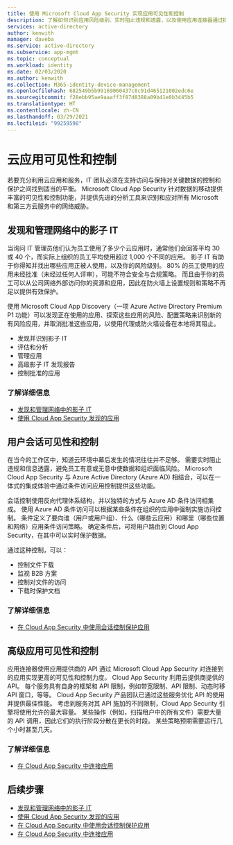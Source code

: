 ```yaml
---
title: 使用 Microsoft Cloud App Security 实现应用可见性和控制
description: 了解如何识别应用风险级别、实时阻止违规和透露，以及使用应用连接器通过提供程序 API 来实现可见性和监管。
services: active-directory
author: kenwith
manager: daveba
ms.service: active-directory
ms.subservice: app-mgmt
ms.topic: conceptual
ms.workload: identity
ms.date: 02/03/2020
ms.author: kenwith
ms.collection: M365-identity-device-management
ms.openlocfilehash: 682549b5b99169060437c8c91d465121002edc6e
ms.sourcegitcommit: f28ebb95ae9aaaff3f87d8388a09b41e0b3445b5
ms.translationtype: HT
ms.contentlocale: zh-CN
ms.lasthandoff: 03/29/2021
ms.locfileid: "99259598"
---
```

# <a name="cloud-app-visibility-and-control"></a>云应用可见性和控制

若要充分利用云应用和服务，IT 团队必须在支持访问与保持对关键数据的控制和保护之间找到适当的平衡。 Microsoft Cloud App Security 针对数据的移动提供丰富的可见性和控制功能，并提供先进的分析工具来识别和应对所有 Microsoft 和第三方云服务中的网络威胁。

## <a name="discover-and-manage-shadow-it-in-your-network"></a>发现和管理网络中的影子 IT

当询问 IT 管理员他们认为员工使用了多少个云应用时，通常他们会回答平均 30 或 40 个，而实际上组织的员工平均使用超过 1,000 个不同的应用。 影子 IT 有助于你得知并找出哪些应用正被人使用，以及你的风险级别。 80% 的员工使用的应用未经批准（未经过任何人评审），可能不符合安全与合规策略。 而且由于你的员工可以从公司网络外部访问你的资源和应用，因此在防火墙上设置规则和策略不再足以提供有效保护。

使用 Microsoft Cloud App Discovery（一项 Azure Active Directory Premium P1 功能）可以发现正在使用的应用、探索这些应用的风险、配置策略来识别新的有风险应用，并取消批准这些应用，以使用代理或防火墙设备在本地将其阻止。

- 发现并识别影子 IT
- 评估和分析
- 管理应用
- 高级影子 IT 发现报告
- 控制批准的应用
 
### <a name="learn-more"></a>了解详细信息

- [发现和管理网络中的影子 IT](/cloud-app-security/tutorial-shadow-it)
- [使用 Cloud App Security 发现的应用](/cloud-app-security/discovered-apps)
 
## <a name="user-session-visibility-and-control"></a>用户会话可见性和控制 

在当今的工作区中，知道云环境中幕后发生的情况往往并不足够。 需要实时阻止违规和信息透露，避免员工有意或无意中使数据和组织面临风险。 Microsoft Cloud App Security 与 Azure Active Directory (Azure AD) 相结合，可以在一体式的集成体验中通过条件访问应用控制提供这些功能。 

会话控制使用反向代理体系结构，并以独特的方式与 Azure AD 条件访问相集成。 使用 Azure AD 条件访问可以根据某些条件在组织的应用中强制实施访问控制。 条件定义了要向谁（用户或用户组）、什么（哪些云应用）和哪里（哪些位置和网络）应用条件访问策略。 确定条件后，可将用户路由到 Cloud App Security，在其中可以实时保护数据。  

通过这种控制，可以：  
- 控制文件下载
- 监视 B2B 方案  
- 控制对文件的访问  
- 下载时保护文档  
 
### <a name="learn-more"></a>了解详细信息

- [在 Cloud App Security 中使用会话控制保护应用](/cloud-app-security/proxy-intro-aad)
 
## <a name="advanced-app-visibility-and-controls"></a>高级应用可见性和控制 

应用连接器使用应用提供商的 API 通过 Microsoft Cloud App Security 对连接到的应用实现更高的可见性和控制力度。 Cloud App Security 利用云提供商提供的 API。 每个服务具有自身的框架和 API 限制，例如带宽限制、API 限制、动态时移 API 窗口，等等。 Cloud App Security 产品团队已通过这些服务优化 API 的使用并提供最佳性能。 考虑到服务对其 API 施加的不同限制，Cloud App Security 引擎将使用允许的最大容量。 某些操作（例如，扫描租户中的所有文件）需要大量的 API 调用，因此它们的执行阶段分散在更长的时段。 某些策略预期需要运行几个小时甚至几天。 
 
### <a name="learn-more"></a>了解详细信息  

- [在 Cloud App Security 中连接应用](/cloud-app-security/enable-instant-visibility-protection-and-governance-actions-for-your-apps)

## <a name="next-steps"></a>后续步骤

- [发现和管理网络中的影子 IT](/cloud-app-security/tutorial-shadow-it)
- [使用 Cloud App Security 发现的应用](/cloud-app-security/discovered-apps)
- [在 Cloud App Security 中使用会话控制保护应用](/cloud-app-security/proxy-intro-aad)
- [在 Cloud App Security 中连接应用](/cloud-app-security/enable-instant-visibility-protection-and-governance-actions-for-your-apps)